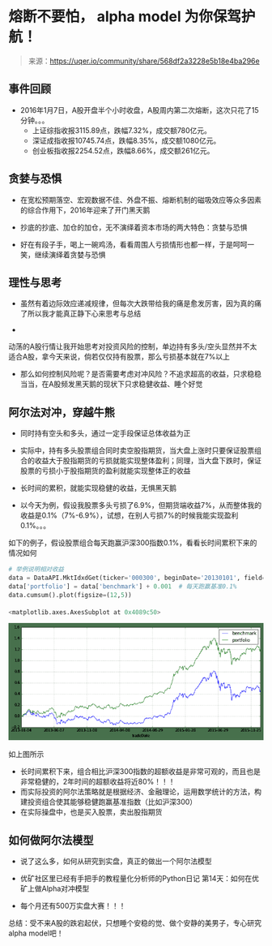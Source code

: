 

# 熔断不要怕， alpha model 为你保驾护航！

> 来源：https://uqer.io/community/share/568df2a3228e5b18e4ba296e

## 事件回顾

+   2016年1月7日，A股开盘半个小时收盘，A股周内第二次熔断，这次只花了15分钟。。。
    +   上证综指收报3115.89点，跌幅7.32%，成交额780亿元。
    +   深证成指收报10745.74点，跌幅8.35%，成交额1080亿元。
    +   创业板指收报2254.52点，跌幅8.66%，成交额261亿元。

## 贪婪与恐惧

+ 在宽松预期落空、宏观数据不佳、外盘不振、熔断机制的磁吸效应等众多因素的综合作用下，2016年迎来了开门黑天鹅

+ 抄底的抄底、加仓的加仓，无不演绎着资本市场的两大特色：贪婪与恐惧

+ 好在有段子手，喝上一碗鸡汤，看看周围人亏损情形也都一样，于是呵呵一笑，继续演绎着贪婪与恐惧

## 理性与思考

+ 虽然有着边际效应递减规律，但每次大跌带给我的痛是愈发厉害，因为真的痛了所以我才能真正静下心来思考与总结

+ 
动荡的A股行情让我开始思考对投资风险的控制，单边持有多头/空头显然并不太适合A股，拿今天来说，倘若仅仅持有股票，那么亏损基本就在7%以上

+ 那么如何控制风险呢？是否需要考虑对冲风险？不追求超高的收益，只求稳稳当当，在A股频发黑天鹅的现状下只求稳健收益、睡个好觉

## 阿尔法对冲，穿越牛熊

+ 同时持有空头和多头，通过一定手段保证总体收益为正

+ 实际中，持有多头股票组合同时卖空股指期货，当大盘上涨时只要保证股票组合的收益大于股指期货的亏损就能实现整体盈利；同理，当大盘下跌时，保证股票的亏损小于股指期货的盈利就能实现整体正的收益

+ 长时间的累积，就能实现稳健的收益，无惧黑天鹅

+ 以今天为例，假设我股票多头亏损了6.9%，但期货端收益7%，从而整体我的收益是0.1%（7%-6.9%），试想，在别人亏损7%的时候我能实现盈利0.1%。。。

如下的例子，假设股票组合每天跑赢沪深300指数0.1%，看看长时间累积下来的情况如何

```py
# 举例说明相对收益
data = DataAPI.MktIdxdGet(ticker='000300', beginDate='20130101', field='tradeDate,CHGPct', pandas='1').set_index('tradeDate').rename(columns={'CHGPct':'benchmark'})
data['portfolio'] = data['benchmark'] + 0.001  # 每天跑赢基准0.1%
data.cumsum().plot(figsize=(12,5))

<matplotlib.axes.AxesSubplot at 0x4089c50>
```

![](img/gPSGYhJvf3o4wAAAABJRU5ErkJggg==.png)

如上图所示

+ 长时间累积下来，组合相比沪深300指数的超额收益是非常可观的，而且也是非常稳健的，2年时间的超额收益将近80%！！！
+ 而实际投资的阿尔法策略就是根据经济、金融理论，运用数学统计的方法，构建投资组合使其能够稳健跑赢基准指数（比如沪深300）
+ 在实际操盘中，也是买入股票，卖出股指期货

## 如何做阿尔法模型

+ 说了这么多，如何从研究到实盘，真正的做出一个阿尔法模型

+ 优矿社区里已经有手把手的教程量化分析师的Python日记 第14天：如何在优矿上做Alpha对冲模型

+ 每个月还有500万实盘大赛！！！

总结：受不来A股的跌宕起伏，只想睡个安稳的觉、做个安静的美男子，专心研究alpha model吧！

